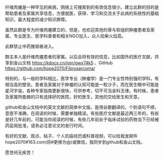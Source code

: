 纤维肉瘤是一种罕见的疾病，网络上可搜索到的有效信息很少。建立此群的目的是帮助患者及家属共享信息，方便就医，获得、学习和交流关于此病的系统性的基础知识，最大程度的减少知识屏障。

虽然此群是专为纤维肉瘤建立的，但是，也欢迎其他的骨与软组织肿瘤患者及家属、专业医生、医学科普者和相关NGO加入，众人拾柴火焰高。

此群禁止中药推销者进入。

群主本人是纤维肉瘤患者的家属。以后会将有效的信息，比如国外的医疗文献，共享到金山文档 https://kdocs.cn/join/gwx74k5
、GitHub  https://github.com/hope2070/Fibrosarcoma/

特别的，与一般的学科相比，医学专业（肿瘤学）是一门专业性特别强的学科，有相当高的壁垒。患者及家属对于肿瘤的认知可能是一粒沙子，而在医生眼中可能是星河宇宙。各种专家指南更新很快，可供参考，切不可当金科玉律。有时候，患者及家属所能做的只有选择好的医院，好的医生，其他的交给医生和天意。

github和金山文档中的英文文献的简体中文版，是用谷歌翻译的，个别语句不顺，意思不准确，在阅读的时候，需要单独精读。有些医疗文献是最近两三年的，有些是好几年前的，可能当你阅读的时候，有些几年前处于临床试验的药物当下已经被药监局批准，请务必注意论文的发行时间。

有好的文献、观点、帖子、个人抗癌经历或科普视频，可以给我发邮件hope2070#163.com(将#更换为@)或微信，我同步到github和金山文档。

愿世间无疾苦！
